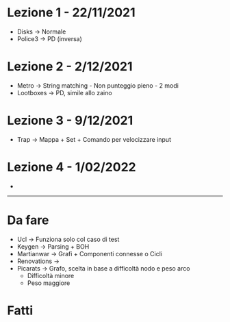 # Lezione 1 - 22/11/2021

* Disks -> Normale
* Police3 -> PD (inversa)

# Lezione 2 - 2/12/2021
* Metro -> String matching - Non punteggio pieno - 2 modi
* Lootboxes -> PD, simile allo zaino

# Lezione 3 - 9/12/2021
* Trap -> Mappa + Set + Comando per velocizzare input

# Lezione 4 - 1/02/2022
* 

---------------------------------

# Da fare

* Ucl -> Funziona solo col caso di test
* Keygen -> Parsing + BOH
* Martianwar -> Grafi + Componenti connesse o Cicli
* Renovations -> 
* Picarats -> Grafo, scelta in base a difficoltà nodo e peso arco
  * Difficoltà minore
  * Peso maggiore

# Fatti